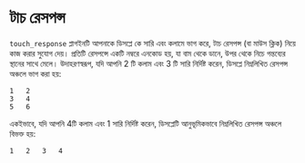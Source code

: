 # টাচ রেসপন্স

`touch_response` প্লাগইনটি আপনাকে ডিসপ্লে কে সারি এবং কলামে ভাগ করে, টাচ রেসপন্স (বা মাউস ক্লিক) নিয়ে কাজ করার সুযোগ দেয়। প্রতিটি রেসপন্সে একটি নম্বরে এনকোড হয়, যা বাম থেকে ডানে, উপর থেকে নিচে গন্তব্যের স্থানের সাথে মেলে। উদাহরণস্বরূপ, যদি আপনি 2 টি কলাম এবং 3 টি সারি নির্দিষ্ট করেন, ডিসপ্লে নিম্নলিখিত রেসপন্স অঞ্চলে ভাগ করা হয়:

	1	2
	3	4
	5	6

একইভাবে, যদি আপনি 4টি কলাম এবং 1 সারি নির্দিষ্ট করেন, ডিসপ্লেটি আনুভূমিকভাবে নিম্নলিখিত রেসপন্স অঞ্চলে বিভক্ত হয়:

	1	2	3	4